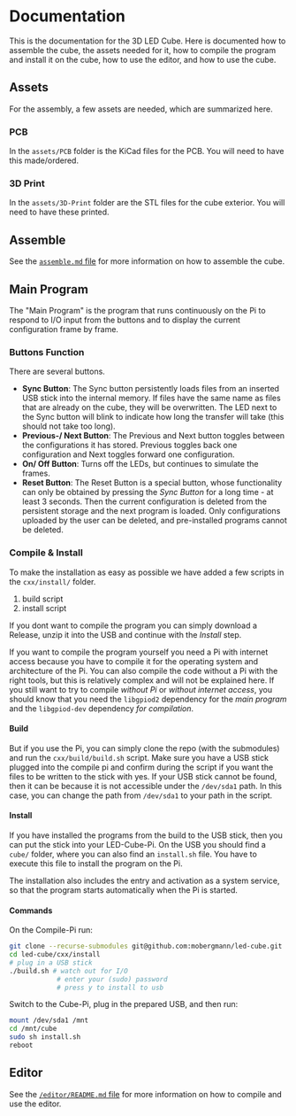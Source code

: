 # Documentation
This is the documentation for the 3D LED Cube.
Here is documented how to assemble the cube, the assets needed for it, how to compile the program and install it on the cube, how to use the editor, and how to use the cube.

## Assets
For the assembly, a few assets are needed, which are summarized here.

### PCB
In the `assets/PCB` folder is the KiCad files for the PCB. 
You will need to have this made/ordered.

### 3D Print
In the `assets/3D-Print` folder are the STL files for the cube exterior.
You will need to have these printed.


## Assemble
See the [`assemble.md` file](./assemble.md) for more information on how to assemble the cube.

## Main Program
The "Main Program" is the program that runs continuously on the Pi to respond to I/O input from the buttons and to display the current configuration frame by frame.

### Buttons Function
There are several buttons.
- **Sync Button**: The Sync button persistently loads files from an inserted USB stick into the internal memory.
  If files have the same name as files that are already on the cube, they will be overwritten.
  The LED next to the Sync button will blink to indicate how long the transfer will take (this should not take too long).
- **Previous-/ Next Button**: The Previous and Next button toggles between the configurations it has stored.
  Previous toggles back one configuration and Next toggles forward one configuration.
- **On/ Off Button**: Turns off the LEDs, but continues to simulate the frames.
- **Reset Button**: The Reset Button is a special button, whose functionality can only be obtained by pressing the *Sync Button* for a long time - at least 3 seconds.
Then the current configuration is deleted from the persistent storage and the next program is loaded. Only configurations uploaded by the user can be deleted, and pre-installed programs cannot be deleted.

### Compile & Install
To make the installation as easy as possible we have added a few scripts in the `cxx/install/` folder.
1. build script
2. install script

If you dont want to compile the program you can simply download a Release, unzip it into the USB and continue with the *Install* step.

If you want to compile the program yourself you need a Pi with internet access because you have to compile it for the operating system and architecture of the Pi.
You can also compile the code without a Pi with the right tools, but this is relatively complex and will not be explained here.
If you still want to try to compile *without Pi* or *without internet access*, you should know that you need the `libgpiod2` dependency for the *main program* and the `libgpiod-dev` dependency *for compilation*.

#### Build
But if you use the Pi, you can simply clone the repo (with the submodules) and run the `cxx/build/build.sh` script.
Make sure you have a USB stick plugged into the compile pi and confirm during the script if you want the files to be written to the stick with yes.
If your USB stick cannot be found, then it can be because it is not accessible under the `/dev/sda1` path.
In this case, you can change the path from `/dev/sda1` to your path in the script.

#### Install
If you have installed the programs from the build to the USB stick, then you can put the stick into your LED-Cube-Pi.
On the USB you should find a `cube/` folder, where you can also find an `install.sh` file.
You have to execute this file to install the program on the Pi.

The installation also includes the entry and activation as a system service, so that the program starts automatically when the Pi is started.

#### Commands
On the Compile-Pi run:
```bash
git clone --recurse-submodules git@github.com:mobergmann/led-cube.git
cd led-cube/cxx/install
# plug in a USB stick
./build.sh # watch out for I/O
            # enter your (sudo) password
            # press y to install to usb
```

Switch to the Cube-Pi, plug in the prepared USB, and then run:
```bash
mount /dev/sda1 /mnt
cd /mnt/cube
sudo sh install.sh
reboot
```

## Editor
See the [`/editor/README.md` file](../editor/README.md) for more information on how to compile and use the editor.
